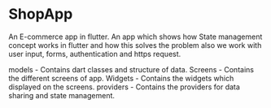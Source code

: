 # ShopApp
An E-commerce app in flutter.
An app which shows how State management concept works in flutter and how this solves the problem also we work with user input, forms, authentication and https request.

models - Contains dart classes and structure of data.
Screens - Contains the different screens of app.
Widgets - Contains the widgets which displayed on the screens. 
providers - Contains the providers for data sharing and state management.